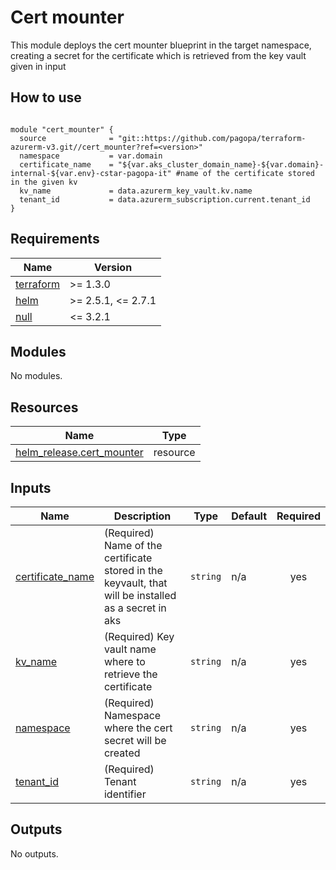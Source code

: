 # Cert mounter
This module deploys the cert mounter blueprint in the target namespace, creating a secret for the certificate which is retrieved from the key vault given in input

## How to use

```hcl

module "cert_mounter" {
  source              = "git::https://github.com/pagopa/terraform-azurerm-v3.git//cert_mounter?ref=<version>"
  namespace           = var.domain
  certificate_name    = "${var.aks_cluster_domain_name}-${var.domain}-internal-${var.env}-cstar-pagopa-it" #name of the certificate stored in the given kv
  kv_name             = data.azurerm_key_vault.kv.name
  tenant_id           = data.azurerm_subscription.current.tenant_id
}

```

<!-- markdownlint-disable -->
<!-- BEGINNING OF PRE-COMMIT-TERRAFORM DOCS HOOK -->
## Requirements

| Name | Version |
|------|---------|
| <a name="requirement_terraform"></a> [terraform](#requirement\_terraform) | >= 1.3.0 |
| <a name="requirement_helm"></a> [helm](#requirement\_helm) | >= 2.5.1, <= 2.7.1 |
| <a name="requirement_null"></a> [null](#requirement\_null) | <= 3.2.1 |

## Modules

No modules.

## Resources

| Name | Type |
|------|------|
| [helm_release.cert_mounter](https://registry.terraform.io/providers/hashicorp/helm/latest/docs/resources/release) | resource |

## Inputs

| Name | Description | Type | Default | Required |
|------|-------------|------|---------|:--------:|
| <a name="input_certificate_name"></a> [certificate\_name](#input\_certificate\_name) | (Required) Name of the certificate stored in the keyvault, that will be installed as a secret in aks | `string` | n/a | yes |
| <a name="input_kv_name"></a> [kv\_name](#input\_kv\_name) | (Required) Key vault name where to retrieve the certificate | `string` | n/a | yes |
| <a name="input_namespace"></a> [namespace](#input\_namespace) | (Required) Namespace where the cert secret will be created | `string` | n/a | yes |
| <a name="input_tenant_id"></a> [tenant\_id](#input\_tenant\_id) | (Required) Tenant identifier | `string` | n/a | yes |

## Outputs

No outputs.
<!-- END OF PRE-COMMIT-TERRAFORM DOCS HOOK -->
